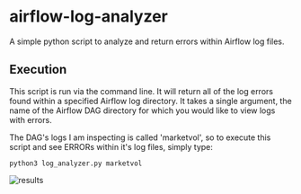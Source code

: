 # airflow-log-analyzer
A simple python script to analyze and return errors within Airflow log files.

## Execution
This script is run via the command line. It will return all of the log errors found within a specified Airflow log directory.
It takes a single argument, the name of the Airflow DAG directory for which you would like to view logs with errors.  

The DAG's logs I am inspecting is called 'marketvol', so to execute this script and see ERRORs within it's log files, simply type:  

```python3 log_analyzer.py marketvol```

![results](/screenshots/log_errors.png)
